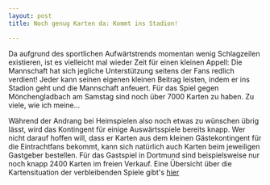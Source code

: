 ```yaml
---
layout: post
title: Noch genug Karten da: Kommt ins Stadion!

---
```


Da aufgrund des sportlichen Aufwärtstrends momentan wenig Schlagzeilen existieren, ist es vielleicht mal wieder Zeit für einen kleinen Appell: Die Mannschaft hat sich jegliche Unterstützung seitens der Fans redlich verdient! Jeder kann seinen eigenen kleinen Beitrag leisten, indem er ins Stadion geht und die Mannschaft anfeuert. Für das Spiel gegen Mönchengladbach am Samstag sind noch über 7000 Karten zu haben. Zu viele, wie ich meine...

Während der Andrang bei Heimspielen also noch etwas zu wünschen übrig lässt, wird das Kontingent für einige Auswärtsspiele bereits knapp. Wer nicht darauf hoffen will, dass er Karten aus dem kleinen Gästekontingent für die Eintrachtfans bekommt, kann sich natürlich auch Karten beim jeweiligen Gastgeber bestellen. Für das Gastspiel in Dortmund sind beispielsweise nur noch knapp 2400 Karten im freien Verkauf. Eine Übersicht über die Kartensituation der verbleibenden Spiele gibt's [hier](http://www.eintracht-stats.de/daily/df_vorb.htm)
